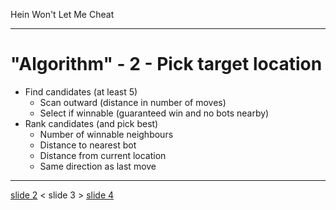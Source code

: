 Hein Won't Let Me Cheat

---

# "Algorithm" - 2 - Pick target location

- Find candidates (at least 5)
    - Scan outward (distance in number of moves)
    - Select if winnable (guaranteed win and no bots nearby)
- Rank candidates (and pick best)
    - Number of winnable neighbours
    - Distance to nearest bot
    - Distance from current location
    - Same direction as last move

---

[slide 2](slide2.md) < slide 3 > [slide 4](slide4.md)